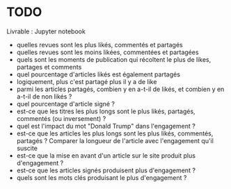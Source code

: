 # TODO

Livrable : Jupyter notebook

- quelles revues sont les plus likés, commentés et partagés
- quelles revues sont les moins likées, commentées et partagées
- quels sont les moments de publication qui récoltent le plus de likes, partages et comments
- quel pourcentage d'articles likés est également partagés
- logiquement, plus c'est partagé plus il y a de like
- parmi les articles partagés, combien y en a-t-il de likés, et combien y en a-t-il de non likés ?
- quel pourcentage d'article signé ?
- est-ce que les titres les plus longs sont le plus likés, partagés, commentés (ou inversement) ?
- quel est l'impact du mot "Donald Trump" dans l'engagement ?
- est-ce que les articles les plus longs sont les plus likés, commentés, partagés ? Comparer la longueur de l'article avec l'engagement qu'il suscite
- est-ce que la mise en avant d'un article sur le site produit plus d'engagement ?
- est-ce que les articles signés produisent plus d'engagement ?
- quels sont les mots clés produisant le plus d'engagement ?

